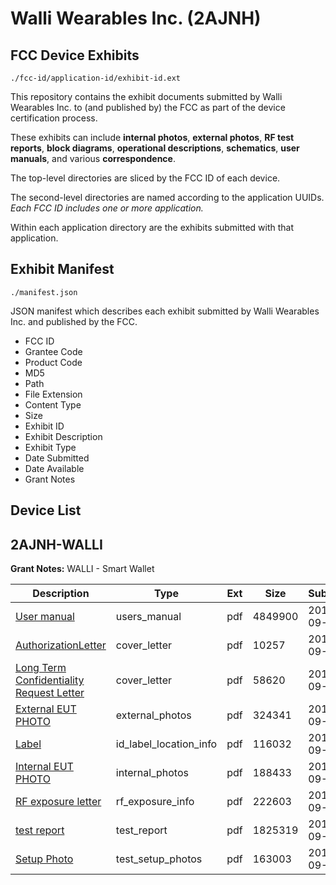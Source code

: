 # Walli Wearables Inc. (2AJNH)
## FCC Device Exhibits

```
./fcc-id/application-id/exhibit-id.ext
```

This repository contains the exhibit documents submitted by Walli Wearables Inc. to (and published by) the FCC as part of the device certification process.

These exhibits can include **internal photos**, **external photos**, **RF test reports**, **block diagrams**, **operational descriptions**, **schematics**, **user manuals**, and various **correspondence**.

The top-level directories are sliced by the FCC ID of each device.

The second-level directories are named according to the application UUIDs. *Each FCC ID includes one or more application.*

Within each application directory are the exhibits submitted with that application. 

## Exhibit Manifest

```
./manifest.json
```

JSON manifest which describes each exhibit submitted by Walli Wearables Inc. and published by the FCC.

- FCC ID
- Grantee Code
- Product Code
- MD5
- Path
- File Extension
- Content Type
- Size
- Exhibit ID
- Exhibit Description
- Exhibit Type
- Date Submitted
- Date Available
- Grant Notes

## Device List
## 2AJNH-WALLI
**Grant Notes:** WALLI - Smart Wallet

| Description | Type | Ext | Size | Submitted | Available |
| ----------- | ---- | --- | ---- | --------- | --------- |
| [User manual](2AJNH-WALLI/a55a21158d2a5ae4d997b4c81f12b38c/3145288.pdf) | users_manual | pdf | 4849900 | 2016-09-23 | 2016-09-23 |
| [AuthorizationLetter](2AJNH-WALLI/a55a21158d2a5ae4d997b4c81f12b38c/3145281.pdf) | cover_letter | pdf | 10257 | 2016-09-23 | 2016-09-23 |
| [Long Term Confidentiality Request Letter](2AJNH-WALLI/a55a21158d2a5ae4d997b4c81f12b38c/3145284.pdf) | cover_letter | pdf | 58620 | 2016-09-23 | 2016-09-23 |
| [External EUT PHOTO](2AJNH-WALLI/a55a21158d2a5ae4d997b4c81f12b38c/3145290.pdf) | external_photos | pdf | 324341 | 2016-09-23 | 2016-09-23 |
| [ Label](2AJNH-WALLI/a55a21158d2a5ae4d997b4c81f12b38c/3145283.pdf) | id_label_location_info | pdf | 116032 | 2016-09-23 | 2016-09-23 |
| [Internal EUT PHOTO](2AJNH-WALLI/a55a21158d2a5ae4d997b4c81f12b38c/3145292.pdf) | internal_photos | pdf | 188433 | 2016-09-23 | 2016-09-23 |
| [RF exposure letter](2AJNH-WALLI/a55a21158d2a5ae4d997b4c81f12b38c/3145286.pdf) | rf_exposure_info | pdf | 222603 | 2016-09-23 | 2016-09-23 |
| [test report](2AJNH-WALLI/a55a21158d2a5ae4d997b4c81f12b38c/3145291.pdf) | test_report | pdf | 1825319 | 2016-09-23 | 2016-09-23 |
| [Setup Photo](2AJNH-WALLI/a55a21158d2a5ae4d997b4c81f12b38c/3145289.pdf) | test_setup_photos | pdf | 163003 | 2016-09-23 | 2016-09-23 |
